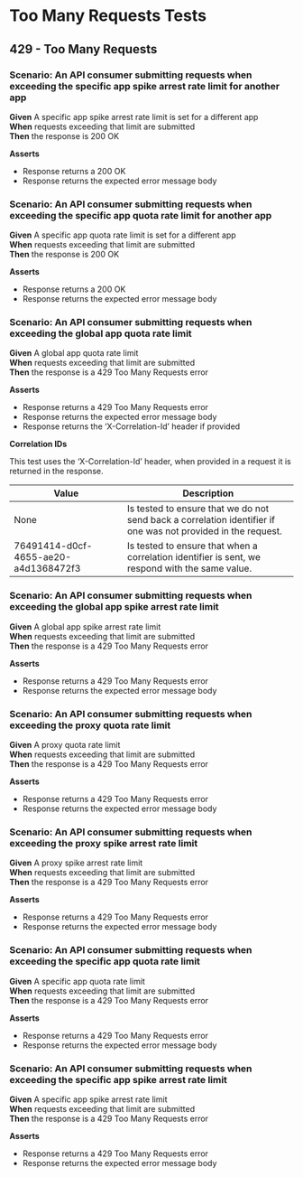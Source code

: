 # Too Many Requests Tests

## 429 - Too Many Requests


### Scenario: An API consumer submitting requests when exceeding the specific app spike arrest rate limit for another app

**Given** A specific app spike arrest rate limit is set for a different app
<br/>
**When** requests exceeding that limit are submitted
<br/>
**Then** the response is 200 OK
<br/>

**Asserts**
- Response returns a 200 OK
- Response returns the expected error message body


### Scenario: An API consumer submitting requests when exceeding the specific app quota rate limit for another app

**Given** A specific app quota rate limit is set for a different app
<br/>
**When** requests exceeding that limit are submitted
<br/>
**Then** the response is 200 OK
<br/>

**Asserts**
- Response returns a 200 OK
- Response returns the expected error message body


### Scenario: An API consumer submitting requests when exceeding the global app quota rate limit

**Given** A global app quota rate limit
<br/>
**When** requests exceeding that limit are submitted
<br/>
**Then** the response is a 429 Too Many Requests error
<br/>

**Asserts**
- Response returns a 429 Too Many Requests error
- Response returns the expected error message body
- Response returns the ‘X-Correlation-Id’ header if provided

**Correlation IDs**

This test uses the ‘X-Correlation-Id’ header, when provided in a request it is returned in the response.

| Value                                | Description                                                                                                   |
|--------------------------------------|---------------------------------------------------------------------------------------------------------------|
| None                                 | Is tested to ensure that we do not send back a correlation identifier if one was not provided in the request. |
| 76491414-d0cf-4655-ae20-a4d1368472f3 | Is tested to ensure that when a correlation identifier is sent, we respond with the same value.               |


### Scenario: An API consumer submitting requests when exceeding the global app spike arrest rate limit

**Given** A global app spike arrest rate limit
<br/>
**When** requests exceeding that limit are submitted
<br/>
**Then** the response is a 429 Too Many Requests error
<br/>

**Asserts**
- Response returns a 429 Too Many Requests error
- Response returns the expected error message body


### Scenario: An API consumer submitting requests when exceeding the proxy quota rate limit

**Given** A proxy quota rate limit
<br/>
**When** requests exceeding that limit are submitted
<br/>
**Then** the response is a 429 Too Many Requests error
<br/>

**Asserts**
- Response returns a 429 Too Many Requests error
- Response returns the expected error message body


### Scenario: An API consumer submitting requests when exceeding the proxy spike arrest rate limit

**Given** A proxy spike arrest rate limit
<br/>
**When** requests exceeding that limit are submitted
<br/>
**Then** the response is a 429 Too Many Requests error
<br/>

**Asserts**
- Response returns a 429 Too Many Requests error
- Response returns the expected error message body


### Scenario: An API consumer submitting requests when exceeding the specific app quota rate limit

**Given** A specific app quota rate limit
<br/>
**When** requests exceeding that limit are submitted
<br/>
**Then** the response is a 429 Too Many Requests error
<br/>

**Asserts**
- Response returns a 429 Too Many Requests error
- Response returns the expected error message body


### Scenario: An API consumer submitting requests when exceeding the specific app spike arrest rate limit

**Given** A specific app spike arrest rate limit
<br/>
**When** requests exceeding that limit are submitted
<br/>
**Then** the response is a 429 Too Many Requests error
<br/>

**Asserts**
- Response returns a 429 Too Many Requests error
- Response returns the expected error message body
